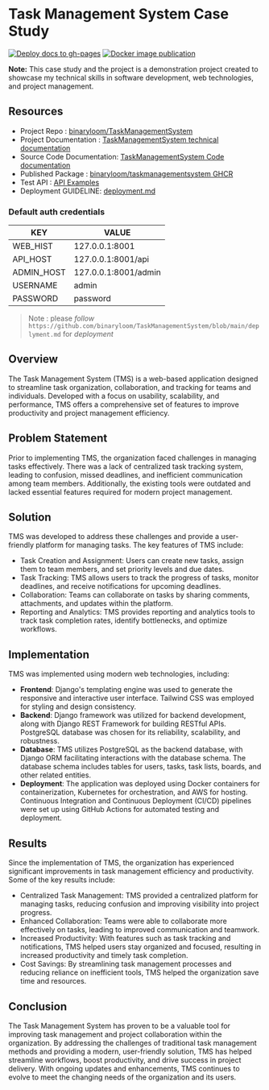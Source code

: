 # Task Management System Case Study

[![Deploy docs to gh-pages](https://github.com/binaryloom/TaskManagementSystem/actions/workflows/pages_docs.yml/badge.svg)](https://github.com/binaryloom/TaskManagementSystem/actions/workflows/pages_docs.yml) [![Docker image publication](https://github.com/binaryloom/TaskManagementSystem/actions/workflows/deploy-image.yml/badge.svg)](https://github.com/binaryloom/TaskManagementSystem/actions/workflows/deploy-image.yml)

**Note:** This case study and the project is a demonstration project created to showcase my technical skills in software development, web technologies, and project management.

## Resources

- Project Repo : [binaryloom/TaskManagementSystem](https://github.com/binaryloom/TaskManagementSystem)
- Project Documentation : [TaskManagementSystem technical documentation](https://github.com/binaryloom/TaskManagementSystem/blob/main/README.md)
- Source Code Documentation: [TaskManagementSystem Code documentation](https://binaryloom.github.io/TaskManagementSystem)
- Published Package : [binaryloom/taskmanagementsystem GHCR](https://github.com/binaryloom/TaskManagementSystem/pkgs/container/taskmanagementsystem)
- Test API : [API Examples](https://github.com/binaryloom/TaskManagementSystem/tree/main/api_request)
- Deployment GUIDELINE: [deployment.md](https://github.com/binaryloom/TaskManagementSystem/blob/main/deplyment.md)

### Default auth credentials

| KEY        | VALUE                |
| ---------- | -------------------- |
| WEB_HIST   | 127.0.0.1:8001       |
| API_HOST   | 127.0.0.1:8001/api   |
| ADMIN_HOST | 127.0.0.1:8001/admin |
| USERNAME   | admin                |
| PASSWORD   | password             |

> Note : please _follow_ `https://github.com/binaryloom/TaskManagementSystem/blob/main/deplyment.md` for _deployment_

## Overview

The Task Management System (TMS) is a web-based application designed to streamline task organization, collaboration, and tracking for teams and individuals. Developed with a focus on usability, scalability, and performance, TMS offers a comprehensive set of features to improve productivity and project management efficiency.

## Problem Statement

Prior to implementing TMS, the organization faced challenges in managing tasks effectively. There was a lack of centralized task tracking system, leading to confusion, missed deadlines, and inefficient communication among team members. Additionally, the existing tools were outdated and lacked essential features required for modern project management.

## Solution

TMS was developed to address these challenges and provide a user-friendly platform for managing tasks. The key features of TMS include:

- Task Creation and Assignment: Users can create new tasks, assign them to team members, and set priority levels and due dates.
- Task Tracking: TMS allows users to track the progress of tasks, monitor deadlines, and receive notifications for upcoming deadlines.
- Collaboration: Teams can collaborate on tasks by sharing comments, attachments, and updates within the platform.
- Reporting and Analytics: TMS provides reporting and analytics tools to track task completion rates, identify bottlenecks, and optimize workflows.

## Implementation

TMS was implemented using modern web technologies, including:

- **Frontend**: Django's templating engine was used to generate the responsive and interactive user interface. Tailwind CSS was employed for styling and design consistency.
- **Backend**: Django framework was utilized for backend development, along with Django REST Framework for building RESTful APIs. PostgreSQL database was chosen for its reliability, scalability, and robustness.
- **Database**: TMS utilizes PostgreSQL as the backend database, with Django ORM facilitating interactions with the database schema. The database schema includes tables for users, tasks, task lists, boards, and other related entities.
- **Deployment**: The application was deployed using Docker containers for containerization, Kubernetes for orchestration, and AWS for hosting. Continuous Integration and Continuous Deployment (CI/CD) pipelines were set up using GitHub Actions for automated testing and deployment.

## Results

Since the implementation of TMS, the organization has experienced significant improvements in task management efficiency and productivity. Some of the key results include:

- Centralized Task Management: TMS provided a centralized platform for managing tasks, reducing confusion and improving visibility into project progress.
- Enhanced Collaboration: Teams were able to collaborate more effectively on tasks, leading to improved communication and teamwork.
- Increased Productivity: With features such as task tracking and notifications, TMS helped users stay organized and focused, resulting in increased productivity and timely task completion.
- Cost Savings: By streamlining task management processes and reducing reliance on inefficient tools, TMS helped the organization save time and resources.

## Conclusion

The Task Management System has proven to be a valuable tool for improving task management and project collaboration within the organization. By addressing the challenges of traditional task management methods and providing a modern, user-friendly solution, TMS has helped streamline workflows, boost productivity, and drive success in project delivery. With ongoing updates and enhancements, TMS continues to evolve to meet the changing needs of the organization and its users.
